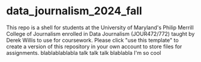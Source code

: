 # data_journalism_2024_fall

This repo is a shell for students at the University of Maryland's Philip Merrill College of Journalism enrolled in Data Journalism (JOUR472/772) taught by Derek Willis to use for coursework.  Please click "use this template" to create a version of this repository in your own account to store files for assignments.
blablablablabla talk talk talk
blablabla I'm so cool 
